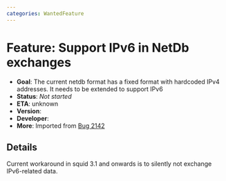 ```yaml
---
categories: WantedFeature
---
```

# Feature: Support IPv6 in NetDb exchanges

- **Goal**: The current netdb format has a fixed format with hardcoded
    IPv4 addresses. It needs to be extended to support IPv6
- **Status**: *Not started*
- **ETA**: unknown
- **Version**:
- **Developer**:
- **More**: Imported from
  [Bug 2142](https://bugs.squid-cache.org/show_bug.cgi?id=2142)

## Details

Current workaround in squid 3.1 and onwards is to silently not exchange
IPv6-related data.
